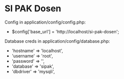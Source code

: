 # SI PAK Dosen

Config in application/config/config.php:
- $config['base_url'] = 'http://localhost/si-pak-dosen';

Database creds in application/config/database.php:
- 'hostname' => 'localhost',
- 'username' => 'root',
- 'password' => '',
- 'database' => 'sipak',
- 'dbdriver' => 'mysqli',
